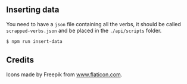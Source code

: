 ## Inserting data

You need to have a `json` file containing all the verbs, it should be called `scrapped-verbs.json` and be placed in the `./api/scripts` folder.

```bash
$ npm run insert-data
```

## Credits

Icons made by Freepik from www.flaticon.com.
